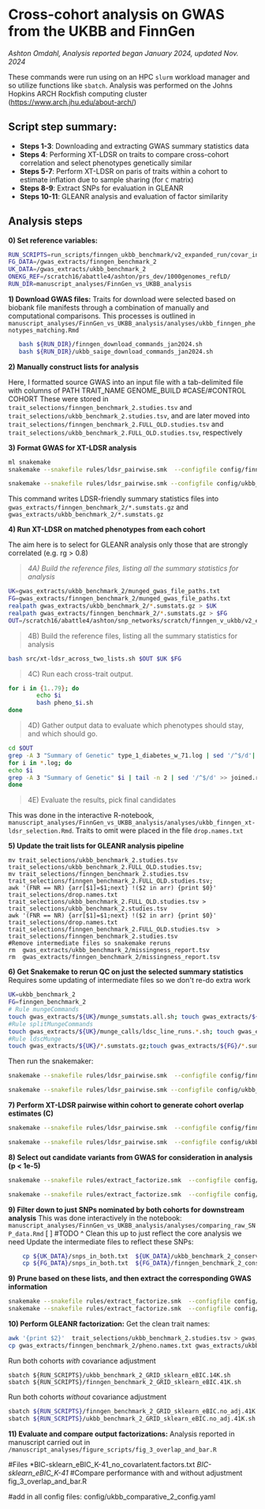 #  Cross-cohort analysis on GWAS from the UKBB and FinnGen
*Ashton Omdahl, Analysis reported began January 2024, updated Nov. 2024*

These commands were run using on an HPC `slurm` workload manager and so utilize functions like `sbatch`. Analysis was performed on the Johns Hopkins ARCH Rockfish computing cluster (https://www.arch.jhu.edu/about-arch/)
## Script step summary:
- **Steps 1-3**: Downloading and extracting GWAS summary statistics data
- **Steps 4**: Performing XT-LDSR on traits to compare cross-cohort correlation and select phenotypes genetically similar
- **Steps 5-7**: Perform XT-LDSR on paris of traits within a cohort to estimate inflation due to sample sharing (for `C` matrix)
- **Steps 8-9**: Extract SNPs for evaluation in GLEANR
- **Steps 10-11**: GLEANR analysis and evaluation of factor similarity


## Analysis steps
**0) Set reference variables:**
```bash
RUN_SCRIPTS=run_scripts/finngen_ukbb_benchmark/v2_expanded_run/covar_influence/
FG_DATA=/gwas_extracts/finngen_benchmark_2
UK_DATA=/gwas_extracts/ukbb_benchmark_2
ONEKG_REF=/scratch16/abattle4/ashton/prs_dev/1000genomes_refLD/
RUN_DIR=manuscript_analyses/FinnGen_vs_UKBB_analysis
```
**1) Download GWAS files:**
Traits for download were selected based on biobank file manifests through a combination of manually and computational comparisons. This processes is outlined in `manuscript_analyses/FinnGen_vs_UKBB_analysis/analyses/ukbb_finngen_phenotypes_matching.Rmd`
```bash
   bash ${RUN_DIR}/finngen_download_commands_jan2024.sh
   bash ${RUN_DIR}/ukbb_saige_download_commands_jan2024.sh
```
**2) Manually construct lists for analysis**

Here, I formatted source GWAS into an input file with a tab-delimited file with columns of PATH TRAIT_NAME GENOME_BUILD #CASE/#CONTROL COHORT
These were stored in `trait_selections/finngen_benchmark_2.studies.tsv` and `trait_selections/ukbb_benchmark_2.studies.tsv`, and are later moved into `trait_selections/finngen_benchmark_2.FULL_OLD.studies.tsv` and `trait_selections/ukbb_benchmark_2.FULL_OLD.studies.tsv`, respectively

**3) Format GWAS for XT-LDSR analysis**
```bash
ml snakemake
snakemake --snakefile rules/ldsr_pairwise.smk  --configfile config/finngen_comparative_2_config.yaml -j 4 gwas_extracts/finngen_benchmark_2/missingness_report.tsv  --profile profiles/rockfish/

snakemake --snakefile rules/ldsr_pairwise.smk --configfile config/ukbb_comparative_2_config.yaml -j 4 gwas_extracts/ukbb_benchmark_2/missingness_report.tsv --dry-run  --profile profiles/rockfish/
```
This command writes LDSR-friendly summary statistics files into `gwas_extracts/finngen_benchmark_2/*.sumstats.gz` and `gwas_extracts/ukbb_benchmark_2/*.sumstats.gz`

**4) Run XT-LDSR on matched phenotypes from each cohort**

The aim here is to select for GLEANR analysis only those that are strongly correlated (e.g. rg > 0.8)

> *4A) Build the reference files, listing all the summary statistics for analysis*

```bash
UK=gwas_extracts/ukbb_benchmark_2/munged_gwas_file_paths.txt
FG=gwas_extracts/finngen_benchmark_2/munged_gwas_file_paths.txt
realpath gwas_extracts/ukbb_benchmark_2/*.sumstats.gz > $UK
realpath gwas_extracts/finngen_benchmark_2/*.sumstats.gz > $FG
OUT=/scratch16/abattle4/ashton/snp_networks/scratch/finngen_v_ukbb/v2_expanded_run/rg_cross_cohort/
```
> 4B) Build the reference files, listing all the summary statistics for analysis
```bash
bash src/xt-ldsr_across_two_lists.sh $OUT $UK $FG
```
> 4C) Run each cross-trait output.
```bash 
for i in {1..79}; do
        echo $i
        bash pheno_$i.sh
done
```
> 4D) Gather output data to evaluate which phenotypes should stay, and which should go.
```bash 
cd $OUT
grep -A 3 "Summary of Genetic" type_1_diabetes_w_71.log | sed '/^$/d'| tail -n +2| head -n 1 > joined.rg.tsv
for i in *.log; do
echo $i
grep -A 3 "Summary of Genetic" $i | tail -n 2 | sed '/^$/d' >> joined.rg.tsv
done
```
> 4E) Evaluate the results, pick final candidates

This was done in the interactive R-notebook, `manuscript_analyses/FinnGen_vs_UKBB_analysis/analyses/ukbb_finngen_xt-ldsr_selection.Rmd`. Traits to omit were placed in the file `drop.names.txt`

**5) Update the trait lists for GLEANR analysis pipeline**
```{bash}
mv trait_selections/ukbb_benchmark_2.studies.tsv trait_selections/ukbb_benchmark_2.FULL_OLD.studies.tsv;
mv trait_selections/finngen_benchmark_2.studies.tsv trait_selections/finngen_benchmark_2.FULL_OLD.studies.tsv;
awk '(FNR == NR) {arr[$1]=$1;next} !($2 in arr) {print $0}' trait_selections/drop.names.txt trait_selections/ukbb_benchmark_2.FULL_OLD.studies.tsv > trait_selections/ukbb_benchmark_2.studies.tsv
awk '(FNR == NR) {arr[$1]=$1;next} !($2 in arr) {print $0}' trait_selections/drop.names.txt trait_selections/finngen_benchmark_2.FULL_OLD.studies.tsv  > trait_selections/finngen_benchmark_2.studies.tsv
#Remove intermediate files so snakemake reruns
rm  gwas_extracts/ukbb_benchmark_2/missingness_report.tsv
rm  gwas_extracts/finngen_benchmark_2/missingness_report.tsv
```

**6) Get Snakemake to rerun QC on just the selected summary statistics**
Requires some updating of intermediate files so we don't re-do extra work
```bash
UK=ukbb_benchmark_2
FG=finngen_benchmark_2
# Rule mungeCommands
touch gwas_extracts/${UK}/munge_sumstats.all.sh; touch gwas_extracts/${FG}/munge_sumstats.all.sh
#Rule splitMungeCommands
touch gwas_extracts/${UK}/munge_calls/ldsc_line_runs.*.sh; touch gwas_extracts/${FG}/munge_calls/ldsc_line_runs.*.sh
#Rule ldscMunge
touch gwas_extracts/${UK}/*.sumstats.gz;touch gwas_extracts/${FG}/*.sumstats.gz
```
Then run the snakemaker:
```bash
snakemake --snakefile rules/ldsr_pairwise.smk  --configfile config/finngen_comparative_2_config.yaml -j 1 gwas_extracts/finngen_benchmark_2/missingness_report.tsv

snakemake --snakefile rules/ldsr_pairwise.smk --configfile config/ukbb_comparative_2_config.yaml -j 4 gwas_extracts/ukbb_benchmark_2/missingness_report.tsv
```
**7) Perform XT-LDSR pairwise within cohort to generate cohort overlap estimates (C)**
```bash
snakemake --snakefile rules/ldsr_pairwise.smk  --configfile config/finngen_comparative_2_config.yaml -j 5 --profile profiles/rockfish/  ldsr_results/finngen_benchmark_2/summary_data/gcov_int.tab.csv

snakemake --snakefile rules/ldsr_pairwise.smk  --configfile config/ukbb_comparative_2_config.yaml -j 5 --profile profiles/rockfish/  ldsr_results/ukbb_benchmark_2/summary_data/gcov_int.tab.csv
```
**8) Select out candidate variants from GWAS for consideration in analysis (p < 1e-5)**
```bash
snakemake --snakefile rules/extract_factorize.smk  --configfile config/ukbb_comparative_2_config.yaml -j 2   gwas_extracts/ukbb_benchmark_2/ukbb_benchmark_2.1000G.txt

snakemake --snakefile rules/extract_factorize.smk  --configfile config/finngen_comparative_2_config.yaml -j 2   gwas_extracts/finngen_benchmark_2/finngen_benchmark_2.1000G.txt 
```
**9) Filter down to just SNPs nominated by both cohorts for downstream analysis**
This was done interactively in the notebook: `manuscript_analyses/FinnGen_vs_UKBB_analysis/analyses/comparing_raw_SNP_data.Rmd`
    [ ]     #TODO ^ Clean this up to just reflect the core analysis we need
Update the intermediate files to reflect these SNPs:
```bash
    cp ${UK_DATA}/snps_in_both.txt  ${UK_DATA}/ukbb_benchmark_2_conservative.1000G.txt
    cp ${FG_DATA}/snps_in_both.txt  ${FG_DATA}/finngen_benchmark_2_conservative.1000G.txt      
```
**9) Prune based on these lists, and then extract the corresponding GWAS information**
```bash
snakemake --snakefile rules/extract_factorize.smk  --configfile config/ukbb_comparative_2_config.yaml -j 5 --profile profiles/rockfish/   gwas_extracts/ukbb_benchmark_2/ukbb_benchmark_2.beta.tsv
snakemake --snakefile rules/extract_factorize.smk  --configfile config/finngen_comparative_2_config.yaml -j 5 --profile profiles/rockfish/   gwas_extracts/finngen_benchmark_2/finngen_benchmark_2.beta.tsv
```
**10)  Perform GLEANR factorization:**
Get the clean trait names:
```bash
awk '{print $2}'  trait_selections/ukbb_benchmark_2.studies.tsv > gwas_extracts/finngen_benchmark_2/pheno.names.txt
cp gwas_extracts/finngen_benchmark_2/pheno.names.txt gwas_extracts/ukbb_benchmark_2/pheno.names.txt
```    
Run both cohorts *with* covariance adjustment
```
sbatch ${RUN_SCRIPTS}/ukbb_benchmark_2_GRID_sklearn_eBIC.14K.sh
sbatch ${RUN_SCRIPTS}/finngen_benchmark_2_GRID_sklearn_eBIC.41K.sh
```
Run both cohorts *without* covariance adjustment
```bash
sbatch ${RUN_SCRIPTS}/finngen_benchmark_2_GRID_sklearn_eBIC.no_adj.41K.sh
sbatch ${RUN_SCRIPTS}/ukbb_benchmark_2_GRID_sklearn_eBIC.no_adj.41K.sh
```

**11) Evaluate and compare output factorizations:**
Analysis reported in manuscript carried out in `/manuscript_analyses/figure_scripts/fig_3_overlap_and_bar.R`


#Files 
*BIC-sklearn_eBIC_K-41_no_covarlatent.factors.txt
*BIC-sklearn_eBIC_K-41*
#Compare performance with and without adjustment
fig_3_overlap_and_bar.R

#add in all config files:
config/ukbb_comparative_2_config.yaml


